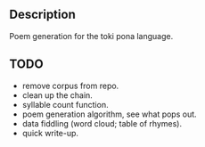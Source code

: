 ## Description
Poem generation for the toki pona language.

## TODO
* remove corpus from repo.
* clean up the chain.
* syllable count function.
* poem generation algorithm, see what pops out.
* data fiddling (word cloud; table of rhymes).
* quick write-up.
